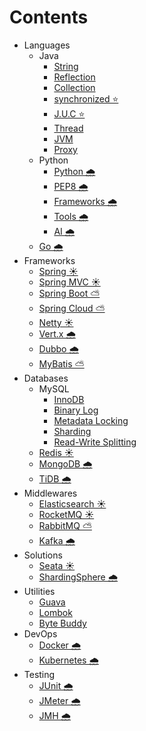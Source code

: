 # Contents
- Languages
    - Java
        - [String](docs/java_string.md)
        - [Reflection](docs/java_reflection.md)
        - [Collection](docs/java_collection.md)
        - [synchronized ⭐](docs/java_synchronized.md)
        - [J.U.C ⭐](docs/java_concurrent.md)
        - [Thread](docs/java_thread.md)
        - [JVM](docs/java_jvm.md)
        - [Proxy](docs/java_proxy.md)
    - Python
        - [Python 🌧️](docs/python.md)
        - [PEP8 🌧️](docs/python_pep8.md)
        - [Frameworks 🌧️](docs/python_frameworks.md)
        - [Tools 🌧️](docs/python_tools.md)
        - [AI 🌧️](docs/python_ai.md)
    - [Go 🌧️](docs/go.md)
- Frameworks
    - [Spring ☀️](docs/spring.md)
    - [Spring MVC ☀️](docs/springmvc.md)
    - [Spring Boot ⛅](docs/springboot.md)
    - [Spring Cloud ⛅](docs/springcloud.md)
    - [Netty ☀️](docs/netty.md)
    - [Vert.x 🌧️](docs/vertx.md)
    - [Dubbo 🌧️](docs/dubbo.md)
    - [MyBatis ⛅](docs/mybatis.md)
- Databases
    - MySQL
        - [InnoDB](docs/mysql_innodb.md)
        - [Binary Log](docs/mysql_binary_log.md)
        - [Metadata Locking](docs/mysql_metadatalocking.md)
        - [Sharding](docs/mysql_sharding.md)
        - [Read-Write Splitting](docs/mysql_readwritesplitting.md)
    - [Redis ☀️](docs/redis.md)
    - [MongoDB 🌧️](docs/mongodb.md)
    - [TiDB 🌧️](docs/tidb.md)
- Middlewares
    - [Elasticsearch ☀️](docs/elasticsearch.md)
    - [RocketMQ ☀️](docs/rocketmq.md)
    - [RabbitMQ ⛅](docs/rabbitmq.md)
    - [Kafka 🌧️](docs/kafka.md)
- Solutions
    - [Seata ☀️](docs/seata.md)
    - [ShardingSphere 🌧️](docs/shardingsphere.md)
- Utilities
    - [Guava](docs/guava.md)
    - [Lombok](docs/lombok.md)
    - [Byte Buddy](docs/bytebuddy.md)
- DevOps
    - [Docker 🌧️](docs/docker.md)
    - [Kubernetes 🌧️](docs/kubernetes.md)
- Testing
    - [JUnit 🌧️](docs/junit.md)
    - [JMeter 🌧️](docs/jmeter.md)
    - [JMH 🌧️](docs/jmh.md)
